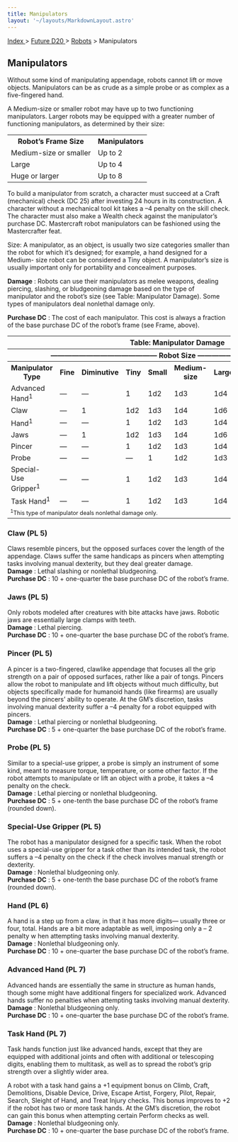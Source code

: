 ```yaml
---
title: Manipulators
layout: '~/layouts/MarkdownLayout.astro'
---
```


[ Index ](/) > [ Future D20 ](/future.d20.srd) > [Robots](/future.d20.srd/robots) > Manipulators

## Manipulators

Without some kind of manipulating appendage, robots cannot lift or move
objects. Manipulators can be as crude as a simple probe or as complex as a
five-fingered hand.

A Medium-size or smaller robot may have up to two functioning manipulators.
Larger robots may be equipped with a greater number of functioning
manipulators, as determined by their size:


<table> <tr><th>Robot’s Frame Size</th><th>Manipulators</th></tr> <tr><td>Medium-size or smaller</td><td>Up to 2</td></tr> <tr><td>Large</td><td>Up to 4</td></tr> <tr><td>Huge or larger</td><td>Up to 8</td></tr> </table>



To build a manipulator from scratch, a character must succeed at a Craft
(mechanical) check (DC 25) after investing 24 hours in its construction. A
character without a mechanical tool kit takes a –4 penalty on the skill check.
The character must also make a Wealth check against the manipulator’s purchase
DC. Mastercraft robot manipulators can be fashioned using the Mastercrafter
feat.

Size: A manipulator, as an object, is usually two size categories smaller than
the robot for which it’s designed; for example, a hand designed for a Medium-
size robot can be considered a Tiny object. A manipulator’s size is usually
important only for portability and concealment purposes.

**Damage** : Robots can use their manipulators as melee weapons, dealing
piercing, slashing, or bludgeoning damage based on the type of manipulator and
the robot’s size (see Table: Manipulator Damage). Some types of manipulators
deal nonlethal damage only.

**Purchase DC** : The cost of each manipulator. This cost is always a fraction
of the base purchase DC of the robot’s frame (see Frame, above).


<table> <tr><th colspan="10">Table: Manipulator Damage</th></tr><tr> </tr><tr><th colspan="10">——————————————— Robot Size ———————————————</th></tr><tr> </tr><tr><th>Manipulator Type</th><th>Fine</th><th>Diminutive</th><th>Tiny</th><th>Small</th><th>Medium-size</th><th>Large</th><th>Huge</th><th>Gargantuan</th><th>Colossal</th></tr><tr> </tr><tr><td>Advanced Hand<sup>1</sup></td><td>—</td><td>—</td><td>1</td><td>1d2</td><td>1d3</td><td>1d4</td><td>1d6</td><td>1d8</td><td>2d6</td></tr> <tr class="shaded"><td>Claw</td><td>—</td><td>1</td><td>1d2</td><td>1d3</td><td>1d4</td><td>1d6</td><td>1d8</td><td>2d6</td><td>2d8</td></tr> <tr><td>Hand<sup>1</sup></td><td>—</td><td>—</td><td>1</td><td>1d2</td><td>1d3</td><td>1d4</td><td>1d6</td><td>1d8</td><td>2d6</td></tr> <tr class="shaded"><td>Jaws</td><td>—</td><td>1</td><td>1d2</td><td>1d3</td><td>1d4</td><td>1d6</td><td>1d8</td><td>2d6</td><td>2d8</td></tr> <tr><td>Pincer</td><td>—</td><td>—</td><td>1</td><td>1d2</td><td>1d3</td><td>1d4</td><td>1d6</td><td>1d8</td><td>2d6</td></tr> <tr class="shaded"><td>Probe</td><td>—</td><td>—</td><td>—</td><td>1</td><td>1d2</td><td>1d3</td><td>1d4</td><td>1d6</td><td>1d8</td></tr> <tr><td>Special-Use Gripper<sup>1</sup></td><td>—</td><td>—</td><td>1</td><td>1d2</td><td>1d3</td><td>1d4</td><td>1d6</td><td>1d8</td><td>2d6</td></tr> <tr class="shaded"><td>Task Hand<sup>1</sup></td><td>—</td><td>—</td><td>1</td><td>1d2</td><td>1d3</td><td>1d4</td><td>1d6</td><td>1d8</td><td>2d6</td></tr> <tr><td colspan="10" style="text-align: left; font-size: .8em"><sup>1</sup>This type of manipulator deals nonlethal damage only.</td></tr> </table>



### Claw (PL 5)

Claws resemble pincers, but the opposed surfaces cover the length of the
appendage. Claws suffer the same handicaps as pincers when attempting tasks
involving manual dexterity, but they deal greater damage.  
**Damage** : Lethal slashing or nonlethal bludgeoning.  
**Purchase DC** : 10 + one-quarter the base purchase DC of the robot’s frame.

### Jaws (PL 5)

Only robots modeled after creatures with bite attacks have jaws. Robotic jaws
are essentially large clamps with teeth.  
**Damage** : Lethal piercing.  
**Purchase DC** : 10 + one-quarter the base purchase DC of the robot’s frame.

### Pincer (PL 5)

A pincer is a two-fingered, clawlike appendage that focuses all the grip
strength on a pair of opposed surfaces, rather like a pair of tongs. Pincers
allow the robot to manipulate and lift objects without much difficulty, but
objects specifically made for humanoid hands (like firearms) are usually
beyond the pincers’ ability to operate. At the GM’s discretion, tasks
involving manual dexterity suffer a –4 penalty for a robot equipped with
pincers.  
**Damage** : Lethal piercing or nonlethal bludgeoning.  
**Purchase DC** : 5 + one-quarter the base purchase DC of the robot’s frame.

### Probe (PL 5)

Similar to a special-use gripper, a probe is simply an instrument of some
kind, meant to measure torque, temperature, or some other factor. If the robot
attempts to manipulate or lift an object with a probe, it takes a –4 penalty
on the check.  
**Damage** : Lethal piercing or nonlethal bludgeoning.  
**Purchase DC** : 5 + one-tenth the base purchase DC of the robot’s frame
(rounded down).

### Special-Use Gripper (PL 5)

The robot has a manipulator designed for a specific task. When the robot uses
a special-use gripper for a task other than its intended task, the robot
suffers a –4 penalty on the check if the check involves manual strength or
dexterity.  
**Damage** : Nonlethal bludgeoning only.  
**Purchase DC** : 5 + one-tenth the base purchase DC of the robot’s frame
(rounded down).

### Hand (PL 6)

A hand is a step up from a claw, in that it has more digits— usually three or
four, total. Hands are a bit more adaptable as well, imposing only a – 2
penalty w hen attempting tasks involving manual dexterity.  
**Damage** : Nonlethal bludgeoning only.  
**Purchase DC** : 10 + one-quarter the base purchase DC of the robot’s frame.

### Advanced Hand (PL 7)

Advanced hands are essentially the same in structure as human hands, though
some might have additional fingers for specialized work. Advanced hands suffer
no penalties when attempting tasks involving manual dexterity.  
**Damage** : Nonlethal bludgeoning only.  
**Purchase DC** : 10 + one-quarter the base purchase DC of the robot’s frame.

### Task Hand (PL 7)

Task hands function just like advanced hands, except that they are equipped
with additional joints and often with additional or telescoping digits,
enabling them to multitask, as well as to spread the robot’s grip strength
over a slightly wider area.

A robot with a task hand gains a +1 equipment bonus on Climb, Craft,
Demolitions, Disable Device, Drive, Escape Artist, Forgery, Pilot, Repair,
Search, Sleight of Hand, and Treat Injury checks. This bonus improves to +2 if
the robot has two or more task hands. At the GM’s discretion, the robot can
gain this bonus when attempting certain Perform checks as well.  
**Damage** : Nonlethal bludgeoning only.  
**Purchase DC** : 10 + one-quarter the base purchase DC of the robot’s frame.

